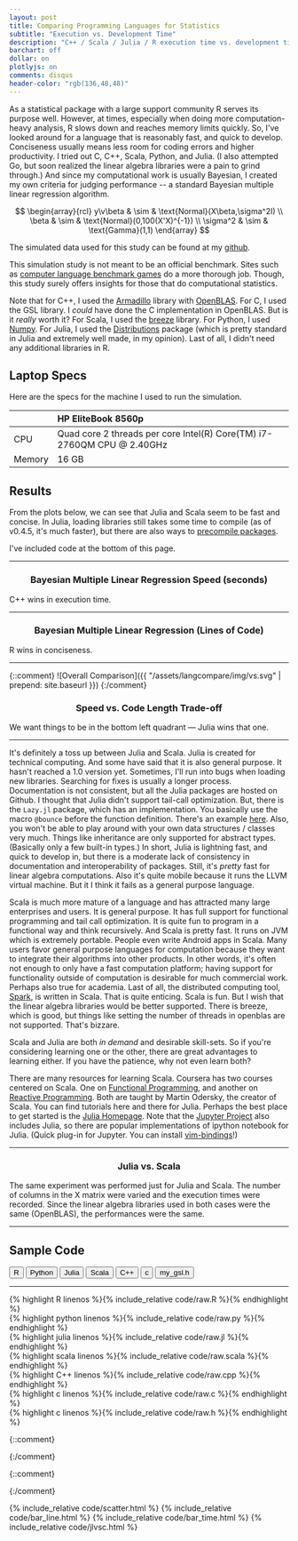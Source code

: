 ```yaml
---
layout: post
title: Comparing Programming Languages for Statistics
subtitle: "Execution vs. Development Time"
description: "C++ / Scala / Julia / R execution time vs. development time"
barchart: off
dollar: on
plotlyjs: on
comments: disqus
header-color: "rgb(136,48,48)"
---
```


As a statistical package with a large support community R serves its purpose
well. However, at times, especially when doing more computation-heavy analysis,
R slows down and reaches memory limits quickly. So, I've looked around for a
language that is reasonably fast, and quick to develop. Conciseness usually
means less room for coding errors and higher productivity. I tried out C, C++,
Scala, Python, and Julia. (I also attempted Go, but soon realized the
linear algebra libraries were a pain to grind through.) And since my
computational work is usually Bayesian, I created my own criteria for judging
performance -- a standard Bayesian multiple linear regression algorithm. 

$$
\begin{array}{rcl}
  y\v\beta & \sim & \text{Normal}(X\beta,\sigma^2I) \\
     \beta & \sim & \text{Normal}(0,100(X'X)^{-1}) \\
  \sigma^2 & \sim & \text{Gamma}(1,1)
\end{array}
$$

The simulated data used for this study can be found at my
[github](https://github.com/luiarthur/progSpeedCompare/blob/master/data/dat.txt).

This simulation study is not meant to be an official benchmark. Sites such as
[computer language benchmark
games](http://benchmarksgame.alioth.debian.org/u64q/compare.php?lang=scala&lang2=gpp)
do a more thorough job. Though, this study surely offers insights for those
that do computational statistics.

Note that for C++, I used the [Armadillo](http://arma.sourceforge.net/) library
with [OpenBLAS](http://www.openblas.net/). For C, I used the GSL library.  I
*could* have done the C implementation in OpenBLAS. But is it *really* worth
it?  For Scala, I used the [breeze](https://github.com/scalanlp/breeze)
library. For Python, I used [Numpy](http://www.numpy.org/). For Julia, I used
the [Distributions](https://github.com/JuliaStats/Distributions.jl) package
(which is pretty standard in Julia and extremely well made, in my opinion).
Last of all, I didn't need any additional libraries in R.


## Laptop Specs

Here are the specs for the machine I used to run the simulation.

| | HP EliteBook 8560p|
|:---|:---|
| CPU    | Quad core 2 threads per core Intel(R) Core(TM) i7-2760QM CPU @ 2.40GHz |
| Memory | 16 GB |

## Results
From the plots below, we can see that Julia and Scala seem to be fast and
concise. In Julia, loading libraries still takes some time to compile (as of
v0.4.5, it's much faster), but there are also ways to [precompile
packages](https://groups.google.com/forum/#!topic/julia-users/uQfBNtJksRo).

I've included code at the bottom of this page.

***

<h3 style="text-align:center"> Bayesian Multiple Linear Regression Speed (seconds) </h3> 
<div id="speed"></div>
<span class="caption text-muted"> C++ wins in execution time. </span>

***

<h3 style="text-align:center"> Bayesian Multiple Linear Regression (Lines of Code) </h3>
<div id="conciseness"></div>
<span class="caption text-muted"> R wins in conciseness. </span>

***

{::comment} ![Overall Comparison]({{ "/assets/langcompare/img/vs.svg" | prepend: site.baseurl }}) {:/comment}
<h3 style="text-align:center"> Speed vs. Code Length Trade-off </h3>
<div id="scatplot" class="plotly-graph-div"></div>
<span class="caption text-muted">We want things to be in the bottom left quadrant &mdash;  Julia wins that one.</span>

***

It's definitely a toss up between Julia and Scala. Julia is created for
technical computing. And some have said that it is also general purpose.  It
hasn't reached a 1.0 version yet. Sometimes, I'll run into bugs when loading
new libraries. Searching for fixes is usually a longer process.  Documentation
is not consistent, but all the Julia packages are hosted on Github. I thought
that Julia didn't support tail-call optimization.  But, there is the `Lazy.jl`
package, which has an implementation.  You basically use the macro `@bounce`
before the function definition.  There's an example
[here](https://github.com/MikeInnes/Lazy.jl). Also, you won't be able to play
around with your own data structures / classes very much. Things like
inheritance are only supported for abstract types. (Basically only a few
built-in types.) In short, Julia is lightning fast, and quick to develop in,
but there is a moderate lack of consistency in documentation and
interoperability of packages. Still, it's *pretty* fast for linear algebra
computations. Also it's quite mobile because it runs the LLVM virtual machine.
But it I think it fails as a general purpose language.

Scala is much more mature of a language and has attracted many large
enterprises and users. It is general purpose. It has full support for
functional programming and tail call optimization. It is quite fun to program
in a functional way and think recursively. And Scala is pretty fast. It runs on
JVM which is extremely portable. People even write Android apps in Scala. 
Many users favor general purpose languages for computation because 
they want to integrate their algorithms into other products. In other words, 
it's often not enough to only have a fast computation platform; having
support for functionality outside of computation is desirable for 
much commercial work. Perhaps also true for academia. Last of all, the
distributed computing tool, [Spark](http://spark.apache.org/), is written in
Scala. That is quite enticing. Scala is fun. But I wish that the linear
algebra libraries would be better supported. There is breeze, which
is good, but things like setting the number of threads in 
openblas are not supported. That's bizzare.

Scala and Julia are both *in demand* and desirable skill-sets. So
if you're considering learning one or the other, there are great
advantages to learning either. If you have the patience, why not 
even learn both? 

There are many resources for learning Scala. Coursera has two courses centered
on Scala. One on [Functional
Programming](https://www.coursera.org/course/progfun), and another on [Reactive
Programming](https://www.coursera.org/course/reactive).  Both are taught by
Martin Odersky, the creator of Scala. You can find tutorials here and there for
Julia. Perhaps the best place to get started is the [Julia
Homepage](http://julialang.org/).  Note that the [Jupyter
Project](http://jupyter.org/) also includes Julia, so there are popular
implementations of ipython notebook for Julia.  (Quick plug-in for Jupyter. You
can install
[vim-bindings](https://github.com/lambdalisue/jupyter-vim-binding)!)

***

<h3 style="text-align:center"> Julia vs. Scala </h3>
<div id="jlvsc" class="plotly-graph-div"></div>
<span class="caption text-muted"> The same experiment was performed just for Julia and Scala. The number of columns in the X matrix were varied and the execution times were recorded. Since the linear algebra libraries used in both cases were the same (OpenBLAS), the performances were the same. </span>

***


## Sample Code
<div class="btn-group" role="group" aria-label="...">
  <button type="button" class="rcode btn btn-default">R</button>
  <button type="button" class="pycode btn btn-default">Python</button>
  <button type="button" class="jlcode btn btn-default">Julia</button>
  <button type="button" class="scalacode btn btn-default">Scala</button>
  <button type="button" class="cppcode btn btn-default">C++</button>
  <button type="button" class="ccode btn btn-default">c</button>
  <button type="button" class="hcode btn btn-default">my_gsl.h</button>
</div>

***

<div class="mycode hide" id="r">
{% highlight R linenos %}{% include_relative code/raw.R %}{% endhighlight %}
</div>
<div class="mycode hide" id="py">
{% highlight python linenos %}{% include_relative code/raw.py %}{% endhighlight %}
</div>
<div class="mycode hide" id="jl">
{% highlight julia linenos %}{% include_relative code/raw.jl %}{% endhighlight %}
</div>
<div class="mycode hide" id="scala">
{% highlight scala linenos %}{% include_relative code/raw.scala %}{% endhighlight %}
</div>
<div class="mycode hide" id="cpp">
{% highlight C++ linenos %}{% include_relative code/raw.cpp %}{% endhighlight %}
</div>
<div class="mycode hide" id="c">
{% highlight c linenos %}{% include_relative code/raw.c %}{% endhighlight %}
</div>
<div class="mycode hide" id="h">
{% highlight c linenos %}{% include_relative code/raw.h %}{% endhighlight %}
</div>



<script> 
$(document).ready(function(){
  $("button.rcode").click(function(){$(".mycode").attr("class","mycode hide"); $("#r").attr("class","mycode show");});
  $("button.pycode").click(function(){$(".mycode").attr("class","mycode hide"); $("#py").attr("class","mycode show");});
  $("button.jlcode").click(function(){$(".mycode").attr("class","mycode hide"); $("#jl").attr("class","mycode show");});
  $("button.scalacode").click(function(){$(".mycode").attr("class","mycode hide"); $("#scala").attr("class","mycode show");});
  $("button.cppcode").click(function(){$(".mycode").attr("class","mycode hide"); $("#cpp").attr("class","mycode show");});
  $("button.ccode").click(function(){$(".mycode").attr("class","mycode hide"); $("#c").attr("class","mycode show");});
  $("button.hcode").click(function(){$(".mycode").attr("class","mycode hide"); $("#h").attr("class","mycode show");});
});
</script>

{::comment}
<script>
  var data = [{code:"C++",color:"goldenrod",val:1.9},
              {code:"Scala",color:"mediumseagreen",val:4.2},
              {code:"Julia",color:"crimson",val:3.0},
              {code:"Python",color:"grey",val:23.5},
              {code:"R",color:"darkcyan",val:51.2}];
  barchart(data,"#speed",1);
</script>
{:/comment}


{::comment}
<script>
  var data = [{code:"C++",color:"goldenrod",val:124},
              {code:"Scala",color:"mediumseagreen",val:93},
              {code:"Julia",color:"crimson",val:75},
              {code:"Python",color:"grey",val:84},
              {code:"R",color:"darkcyan",val:55}];
  barchart(data,"#conciseness");
</script>
{:/comment}

{% include_relative code/scatter.html %}
{% include_relative code/bar_line.html %}
{% include_relative code/bar_time.html %}
{% include_relative code/jlvsc.html %}
